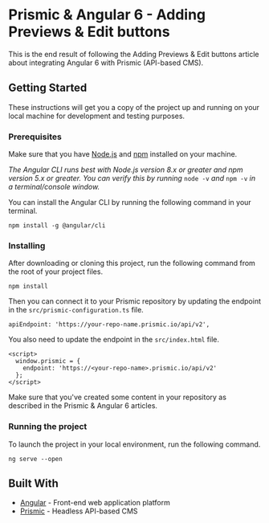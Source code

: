 # Prismic & Angular 6 - Adding Previews & Edit buttons

This is the end result of following the Adding Previews & Edit buttons article about integrating Angular 6 with Prismic (API-based CMS).

## Getting Started

These instructions will get you a copy of the project up and running on your local machine for development and testing purposes.

### Prerequisites

Make sure that you have [Node.js](https://nodejs.org/en/download/) and [npm](https://www.npmjs.com/get-npm) installed on your machine.

*The Angular CLI runs best with Node.js version 8.x or greater and npm version 5.x or greater. You can verify this by running* `node -v` *and* `npm -v` *in a terminal/console window.*

You can install the Angular CLI by running the following command in your terminal.

```
npm install -g @angular/cli
```

### Installing

After downloading or cloning this project, run the following command from the root of your project files.

```
npm install
```

Then you can connect it to your Prismic repository by updating the endpoint in the `src/prismic-configuration.ts` file.

```
apiEndpoint: 'https://your-repo-name.prismic.io/api/v2',
```

You also need to update the endpoint in the `src/index.html` file.

```
<script>
  window.prismic = {
    endpoint: 'https://<your-repo-name>.prismic.io/api/v2'
  };
</script>
```

Make sure that you've created some content in your repository as described in the Prismic & Angular 6 articles.

### Running the project

To launch the project in your local environment, run the following command.

```
ng serve --open
```

## Built With

* [Angular](https://angular.io/) - Front-end web application platform
* [Prismic](https://prismic.io/) - Headless API-based CMS
